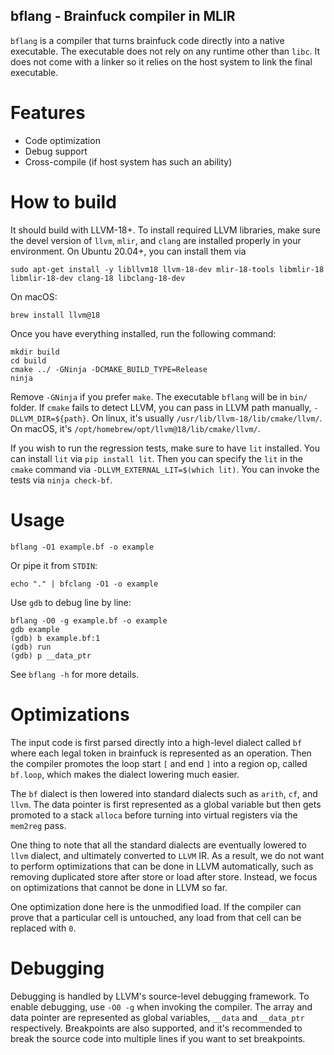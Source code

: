 bflang - Brainfuck compiler in MLIR
-----------------------------------
`bflang` is a compiler that turns brainfuck code directly into a native executable.
The executable does not rely on any runtime other than `libc`. It does not come with
a linker so it relies on the host system to link the final executable.

# Features
- Code optimization
- Debug support
- Cross-compile (if host system has such an ability)

# How to build
It should build with LLVM-18+. To install required LLVM libraries, make sure the devel version of
`llvm`, `mlir`, and `clang` are installed properly in your environment. On Ubuntu 20.04+,
you can install them via

```shell
sudo apt-get install -y libllvm18 llvm-18-dev mlir-18-tools libmlir-18 libmlir-18-dev clang-18 libclang-18-dev
```

On macOS:

```shell
brew install llvm@18
```

Once you have everything installed, run the following command:

```shell
mkdir build
cd build
cmake ../ -GNinja -DCMAKE_BUILD_TYPE=Release
ninja
```

Remove `-GNinja` if you prefer `make`. The executable `bflang` will be in `bin/` folder.
If `cmake` fails to detect LLVM, you can pass in LLVM path manually, `-DLLVM_DIR=${path}`.
On linux, it's usually `/usr/lib/llvm-18/lib/cmake/llvm/`. On macOS, it's
`/opt/homebrew/opt/llvm@18/lib/cmake/llvm/`.

If you wish to run the regression tests, make sure to have `lit` installed. You can
install `lit` via `pip install lit`. Then you can specify the `lit` in the `cmake`
command via `-DLLVM_EXTERNAL_LIT=$(which lit)`. You can invoke the tests via `ninja check-bf`.

# Usage

```shell
bflang -O1 example.bf -o example
```

Or pipe it from `STDIN`:
```shell
echo "." | bfclang -O1 -o example
```

Use `gdb` to debug line by line:
```shell
bflang -O0 -g example.bf -o example
gdb example
(gdb) b example.bf:1
(gdb) run
(gdb) p __data_ptr
```

See `bflang -h` for more details.

# Optimizations
The input code is first parsed directly into a high-level dialect called `bf` where
each legal token in brainfuck is represented as an operation. Then the compiler
promotes the loop start `[` and end `]` into a region op, called `bf.loop`, which
makes the dialect lowering much easier.

The `bf` dialect is then lowered into standard dialects such as `arith`, `cf`, and
`llvm`. The data pointer is first represented as a global variable but then gets
promoted to a stack `alloca` before turning into virtual registers via the
`mem2reg` pass.

One thing to note that all the standard dialects are eventually lowered to `llvm`
dialect, and ultimately converted to `LLVM` IR. As a result, we do not want to
perform optimizations that can be done in LLVM automatically, such as removing
duplicated store after store or load after store. Instead, we focus on optimizations
that cannot be done in LLVM so far.

One optimization done here is the unmodified load. If the compiler can prove that
a particular cell is untouched, any load from that cell can be replaced with `0`.

# Debugging
Debugging is handled by LLVM's source-level debugging framework. To enable debugging,
use `-O0 -g` when invoking the compiler. The array and data pointer are represented
as global variables, `__data` and `__data_ptr` respectively. Breakpoints are also
supported, and it's recommended to break the source code into multiple lines if you
want to set breakpoints.
